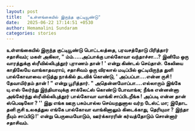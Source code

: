 ```yaml
---
layout: post
title:  "உள்ளங்கையில் இருந்த குட்டியூண்டு"
date:   2025-06-22 17:14:51 +0530
author: Hemamalini Sundaram
categories: stories
---
```


**உள்ளங்கையில் இருந்த குட்டியூண்டு பொட்டலத்தை, பரவசத்தோடு பிரித்தார் சதாசிவம்; மகள்
அகிலா, " ம்ம்.....அப்பாக்கு பால்கோவா வந்தாச்சா...? இனிமே ஒரு வாரத்துக்கு
ஸ்ரீவில்லிபுத்தூர் புராணம் தான் ! ' என்று கிண்டல் செய்தாள். கேலியை காதிலேயே
வாங்காதவராய், சதாசிவம் ஒரு விரலால் மடிப்பில் ஒட்டியிருந்த துளி பால்கோவாவை எடுத்து
நாக்கில் தடவிக் கொண்டு, ' அப்பப்பா....என்ன ருசி ! தேவாமிர்தம் தான் ! " என்று
பூரித்தார். " அதென்னமோப்பா....எல்லாரும் இங்கே யு.எஸ் லேர்ந்து இந்தியாவுக்கு சாக்லேட்ஸ்
கொண்டு போவாங்க; நீங்க என்னன்னா அங்கேர்ந்து ஸ்ரீவில்லிபுத்தூர் பால்கோவா வாங்கி சாப்பிடறீங்க
! அப்படி என்ன தான் ஸ்பெஷலோ ? '' இது எங்க ஊரு பசும்பால்ல செய்யறதுனால வர்ற டேஸ்ட் மா;
இதோட தனி ருசி உலகத்துல எங்கே பால்கோவா வாங்கினாலும் கிடைக்காது, தெரியுமா ? இந்தா
நீயும் சாப்பிடு !' என்று பெருமையோடும், ஊர்க்காரரின் கர்வத்தோடும் சொன்னார் சதாசிவம்.**

